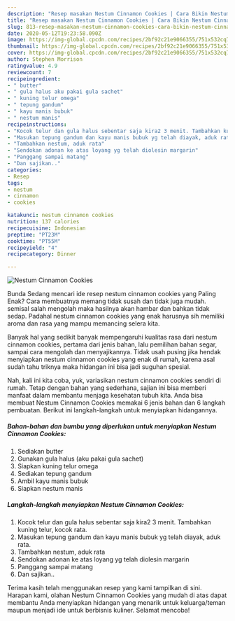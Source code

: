 ```yaml
---
description: "Resep masakan Nestum Cinnamon Cookies | Cara Bikin Nestum Cinnamon Cookies Yang Enak dan Simpel"
title: "Resep masakan Nestum Cinnamon Cookies | Cara Bikin Nestum Cinnamon Cookies Yang Enak dan Simpel"
slug: 813-resep-masakan-nestum-cinnamon-cookies-cara-bikin-nestum-cinnamon-cookies-yang-enak-dan-simpel
date: 2020-05-12T19:23:58.090Z
image: https://img-global.cpcdn.com/recipes/2bf92c21e9066355/751x532cq70/nestum-cinnamon-cookies-foto-resep-utama.jpg
thumbnail: https://img-global.cpcdn.com/recipes/2bf92c21e9066355/751x532cq70/nestum-cinnamon-cookies-foto-resep-utama.jpg
cover: https://img-global.cpcdn.com/recipes/2bf92c21e9066355/751x532cq70/nestum-cinnamon-cookies-foto-resep-utama.jpg
author: Stephen Morrison
ratingvalue: 4.9
reviewcount: 7
recipeingredient:
- " butter"
- " gula halus aku pakai gula sachet"
- " kuning telur omega"
- " tepung gandum"
- " kayu manis bubuk"
- " nestum manis"
recipeinstructions:
- "Kocok telur dan gula halus sebentar saja kira2 3 menit. Tambahkan kuning telur, kocok rata."
- "Masukan tepung gandum dan kayu manis bubuk yg telah diayak, aduk rata."
- "Tambahkan nestum, aduk rata"
- "Sendokan adonan ke atas loyang yg telah diolesin margarin"
- "Panggang sampai matang"
- "Dan sajikan.."
categories:
- Resep
tags:
- nestum
- cinnamon
- cookies

katakunci: nestum cinnamon cookies 
nutrition: 137 calories
recipecuisine: Indonesian
preptime: "PT23M"
cooktime: "PT55M"
recipeyield: "4"
recipecategory: Dinner

---
```



![Nestum Cinnamon Cookies](https://img-global.cpcdn.com/recipes/2bf92c21e9066355/751x532cq70/nestum-cinnamon-cookies-foto-resep-utama.jpg)

Bunda Sedang mencari ide resep nestum cinnamon cookies yang Paling Enak? Cara membuatnya memang tidak susah dan tidak juga mudah. semisal salah mengolah maka hasilnya akan hambar dan bahkan tidak sedap. Padahal nestum cinnamon cookies yang enak harusnya sih memiliki aroma dan rasa yang mampu memancing selera kita.

Banyak hal yang sedikit banyak mempengaruhi kualitas rasa dari nestum cinnamon cookies, pertama dari jenis bahan, lalu pemilihan bahan segar, sampai cara mengolah dan menyajikannya. Tidak usah pusing jika hendak menyiapkan nestum cinnamon cookies yang enak di rumah, karena asal sudah tahu triknya maka hidangan ini bisa jadi suguhan spesial.




Nah, kali ini kita coba, yuk, variasikan nestum cinnamon cookies sendiri di rumah. Tetap dengan bahan yang sederhana, sajian ini bisa memberi manfaat dalam membantu menjaga kesehatan tubuh kita. Anda bisa membuat Nestum Cinnamon Cookies memakai 6 jenis bahan dan 6 langkah pembuatan. Berikut ini langkah-langkah untuk menyiapkan hidangannya.

<!--inarticleads1-->

##### Bahan-bahan dan bumbu yang diperlukan untuk menyiapkan Nestum Cinnamon Cookies:

1. Sediakan  butter
1. Gunakan  gula halus (aku pakai gula sachet)
1. Siapkan  kuning telur omega
1. Sediakan  tepung gandum
1. Ambil  kayu manis bubuk
1. Siapkan  nestum manis




<!--inarticleads2-->

##### Langkah-langkah menyiapkan Nestum Cinnamon Cookies:

1. Kocok telur dan gula halus sebentar saja kira2 3 menit. Tambahkan kuning telur, kocok rata.
1. Masukan tepung gandum dan kayu manis bubuk yg telah diayak, aduk rata.
1. Tambahkan nestum, aduk rata
1. Sendokan adonan ke atas loyang yg telah diolesin margarin
1. Panggang sampai matang
1. Dan sajikan..




Terima kasih telah menggunakan resep yang kami tampilkan di sini. Harapan kami, olahan Nestum Cinnamon Cookies yang mudah di atas dapat membantu Anda menyiapkan hidangan yang menarik untuk keluarga/teman maupun menjadi ide untuk berbisnis kuliner. Selamat mencoba!
